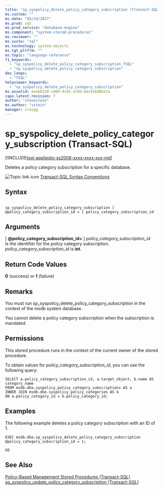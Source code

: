```yaml
---
title: "sp_syspolicy_delete_policy_category_subscription (Transact-SQL) | Microsoft Docs"
ms.custom: ""
ms.date: "03/14/2017"
ms.prod: sql
ms.prod_service: "database-engine"
ms.component: "system-stored-procedures"
ms.reviewer: ""
ms.suite: "sql"
ms.technology: system-objects
ms.tgt_pltfrm: ""
ms.topic: "language-reference"
f1_keywords: 
  - "sp_syspolicy_delete_policy_category_subscription_TSQL"
  - "sp_syspolicy_delete_policy_category_subscription"
dev_langs: 
  - "TSQL"
helpviewer_keywords: 
  - "sp_syspolicy_delete_policy_category_subscription"
ms.assetid: eeab0120-c869-4c95-a79d-6dc418d0b23a
caps.latest.revision: 7
author: "stevestein"
ms.author: "sstein"
manager: craigg
---
```

# sp_syspolicy_delete_policy_category_subscription (Transact-SQL)
[!INCLUDE[tsql-appliesto-ss2008-xxxx-xxxx-xxx-md](../../includes/tsql-appliesto-ss2008-xxxx-xxxx-xxx-md.md)]

  Deletes a policy category subscription for a specific database.  
  
 ![Topic link icon](../../database-engine/configure-windows/media/topic-link.gif "Topic link icon") [Transact-SQL Syntax Conventions](../../t-sql/language-elements/transact-sql-syntax-conventions-transact-sql.md)  
  
## Syntax  
  
```  
  
sp_syspolicy_delete_policy_category_subscription [ @policy_category_subscription_id = ] policy_category_subscription_id  
```  
  
## Arguments  
 [ **@policy_category_subscription_id=** ] *policy_category_subscription_id*  
 Is the identifier for the policy category subscription. *policy_category_subscription_id* is **int**.  
  
## Return Code Values  
 **0** (success) or **1** (failure)  
  
## Remarks  
 You must run sp_syspolicy_delete_policy_category_subscription in the context of the msdb system database.  
  
 You cannot delete a policy category subscription when the subscription is mandated.  
  
## Permissions  
 This stored procedure runs in the context of the current owner of the stored procedure.  
  
 To obtain values for *policy_category_subscription_id*, you can use the following query:  
  
```  
SELECT a.policy_category_subscription_id, a.target_object, b.name AS category_name  
FROM msdb.dbo.syspolicy_policy_category_subscriptions AS a  
INNER JOIN msdb.dbo.syspolicy_policy_categories AS b  
ON a.policy_category_id = b.policy_category_id;  
```  
  
## Examples  
 The following example deletes a policy category subscription with an ID of 1.  
  
```  
EXEC msdb.dbo.sp_syspolicy_delete_policy_category_subscription @policy_category_subscription_id = 1;  
  
GO  
```  
  
## See Also  
 [Policy-Based Management Stored Procedures &#40;Transact-SQL&#41;](../../relational-databases/system-stored-procedures/policy-based-management-stored-procedures-transact-sql.md)   
 [sp_syspolicy_update_policy_category_subscription &#40;Transact-SQL&#41;](../../relational-databases/system-stored-procedures/sp-syspolicy-update-policy-category-subscription-transact-sql.md)  
  
  
